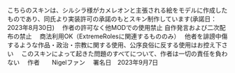 こちらのスキンは、シルシラ様がカメレオンと主張される絵をモデルに作成したものであり、同氏より実装許可の承諾のもとスキン制作しています(承諾日：2023年8月30日)　
作者の許可なく他MODでの使用禁止 
自作発言および二次配布の禁止　
商法利用OK（ExtremeRolesに関連するもののみ）　
他者を誹謗中傷するような作品・政治・宗教に関する使用、公序良俗に反する使用はお控え下さい　
このスキンによって起きた問題のすべてについて、作者は一切の責任を負わない　
作者　　Nigelファン　
署名日　2023年9月7日　